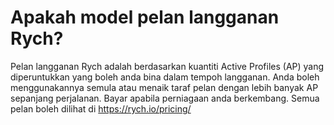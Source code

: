 # Apakah model pelan langganan Rych?

Pelan langganan Rych adalah berdasarkan kuantiti Active Profiles (AP) yang diperuntukkan yang boleh anda bina dalam tempoh langganan. Anda boleh menggunakannya semula atau menaik taraf pelan dengan lebih banyak AP sepanjang perjalanan. Bayar apabila perniagaan anda berkembang. Semua pelan boleh dilihat di https://rych.io/pricing/